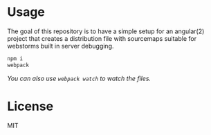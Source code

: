 # Usage #

The goal of this repository is to have a simple setup for an angular(2) project
that creates a distribution file with sourcemaps suitable for webstorms built
in server debugging.

```bash
npm i
webpack
```

_You can also use `webpack watch` to watch the files._


# License

MIT

